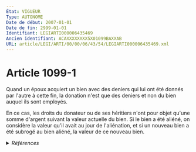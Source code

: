 ```yaml
---
État: VIGUEUR
Type: AUTONOME
Date de début: 2007-01-01
Date de fin: 2999-01-01
Identifiant: LEGIARTI000006435469
Ancien identifiant: ACAXXXXXXXX5X01099BAXXAB
URL: article/LEGI/ARTI/00/00/06/43/54/LEGIARTI000006435469.xml
---
```


<h1>Article 1099-1</h1>

Quand un époux acquiert un bien avec des deniers qui lui ont été donnés par
l'autre à cette fin, la donation n'est que des deniers et non du bien auquel ils
sont employés.<br />

En ce cas, les droits du donateur ou de ses héritiers n'ont pour objet qu'une
somme d'argent suivant la valeur actuelle du bien. Si le bien a été aliéné, on
considère la valeur qu'il avait au jour de l'aliénation, et si un nouveau bien a
été subrogé au bien aliéné, la valeur de ce nouveau bien.


<details>
  <summary><em>Références</em></summary>

  <h2>Articles faisant référence à l'article</h2>
  
  <ul>
    <li>
      <a href="https://legal.tricoteuses.fr//redirection/LEGIARTI000006284843?vers=git&vers=legifrance">LOI n° 2006-728 du 23 juin 2006 portant réforme des successions et des libéralités - article 9 ENTIEREMENT_MODIF</a> MODIFICATION cible
    </li>
  </ul>
  
  <h2>Références faites par l'article</h2>
  
  <ul>
    <li>
      1967-12-28 CITATION cible <a href="https://legal.tricoteuses.fr//redirection/LEGIARTI000006283714?vers=git&vers=legifrance">Loi n° 67-1179 du 28 décembre 1967 tendant à insérer dans le code civil un article 1099-1 relatif aux donations entre époux - article 2 AUTONOME VIGUEUR, en vigueur depuis le 1967-12-29</a>
    </li>
    <li>
      2006-06-23 MODIFICATION source <a href="https://legal.tricoteuses.fr//redirection/LEGIARTI000006284843?vers=git&vers=legifrance">LOI n° 2006-728 du 23 juin 2006 portant réforme des successions et des libéralités - article 9 ENTIEREMENT_MODIF</a>
    </li>
  </ul>
</details>

